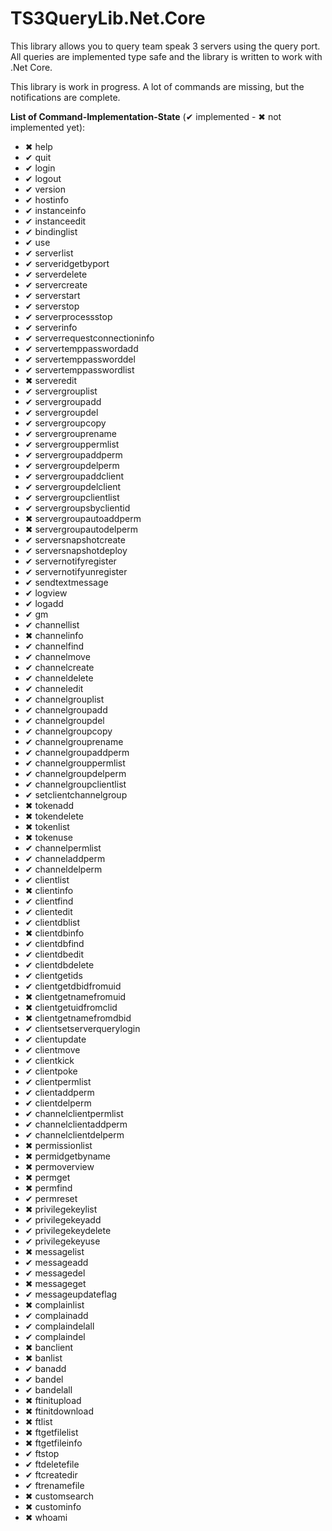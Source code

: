 # TS3QueryLib.Net.Core
This library allows you to query team speak 3 servers using the query port.  All queries are implemented type safe and the library is written to work with .Net Core.

This library is work in progress. A lot of commands are missing, but the notifications are complete.

**List of Command-Implementation-State** (&#x2714; implemented - &#x2716; not implemented yet):


* &#x2716; help
* &#x2714; quit
* &#x2714; login
* &#x2714; logout
* &#x2714; version
* &#x2714; hostinfo
* &#x2714; instanceinfo
* &#x2714; instanceedit
* &#x2714; bindinglist
* &#x2714; use
* &#x2714; serverlist
* &#x2714; serveridgetbyport
* &#x2714; serverdelete
* &#x2714; servercreate
* &#x2714; serverstart
* &#x2714; serverstop
* &#x2714; serverprocessstop
* &#x2714; serverinfo
* &#x2714; serverrequestconnectioninfo
* &#x2714; servertemppasswordadd
* &#x2714; servertemppassworddel
* &#x2714; servertemppasswordlist
* &#x2716; serveredit
* &#x2714; servergrouplist
* &#x2714; servergroupadd
* &#x2714; servergroupdel
* &#x2714; servergroupcopy
* &#x2714; servergrouprename
* &#x2714; servergrouppermlist
* &#x2714; servergroupaddperm
* &#x2714; servergroupdelperm
* &#x2714; servergroupaddclient
* &#x2714; servergroupdelclient
* &#x2714; servergroupclientlist
* &#x2714; servergroupsbyclientid
* &#x2716; servergroupautoaddperm
* &#x2716; servergroupautodelperm
* &#x2714; serversnapshotcreate
* &#x2714; serversnapshotdeploy
* &#x2714; servernotifyregister
* &#x2714; servernotifyunregister
* &#x2714; sendtextmessage
* &#x2714; logview
* &#x2714; logadd
* &#x2714; gm
* &#x2714; channellist
* &#x2716; channelinfo
* &#x2714; channelfind
* &#x2714; channelmove
* &#x2714; channelcreate
* &#x2714; channeldelete
* &#x2714; channeledit
* &#x2714; channelgrouplist
* &#x2714; channelgroupadd
* &#x2714; channelgroupdel
* &#x2714; channelgroupcopy
* &#x2714; channelgrouprename
* &#x2714; channelgroupaddperm
* &#x2714; channelgrouppermlist
* &#x2714; channelgroupdelperm
* &#x2714; channelgroupclientlist
* &#x2714; setclientchannelgroup
* &#x2716; tokenadd
* &#x2716; tokendelete
* &#x2716; tokenlist
* &#x2716; tokenuse
* &#x2714; channelpermlist
* &#x2714; channeladdperm
* &#x2714; channeldelperm
* &#x2714; clientlist
* &#x2716; clientinfo
* &#x2714; clientfind
* &#x2714; clientedit
* &#x2714; clientdblist
* &#x2716; clientdbinfo
* &#x2714; clientdbfind
* &#x2714; clientdbedit
* &#x2714; clientdbdelete
* &#x2714; clientgetids
* &#x2714; clientgetdbidfromuid
* &#x2716; clientgetnamefromuid
* &#x2716; clientgetuidfromclid
* &#x2716; clientgetnamefromdbid
* &#x2714; clientsetserverquerylogin
* &#x2714; clientupdate
* &#x2714; clientmove
* &#x2714; clientkick
* &#x2714; clientpoke
* &#x2714; clientpermlist
* &#x2714; clientaddperm
* &#x2714; clientdelperm
* &#x2714; channelclientpermlist
* &#x2714; channelclientaddperm
* &#x2714; channelclientdelperm
* &#x2716; permissionlist
* &#x2716; permidgetbyname
* &#x2716; permoverview
* &#x2716; permget
* &#x2716; permfind
* &#x2714; permreset
* &#x2716; privilegekeylist
* &#x2714; privilegekeyadd
* &#x2714; privilegekeydelete
* &#x2714; privilegekeyuse
* &#x2716; messagelist
* &#x2714; messageadd
* &#x2714; messagedel
* &#x2716; messageget
* &#x2714; messageupdateflag
* &#x2716; complainlist
* &#x2714; complainadd
* &#x2714; complaindelall
* &#x2714; complaindel
* &#x2716; banclient
* &#x2716; banlist
* &#x2714; banadd
* &#x2714; bandel
* &#x2714; bandelall
* &#x2716; ftinitupload
* &#x2716; ftinitdownload
* &#x2716; ftlist
* &#x2716; ftgetfilelist
* &#x2716; ftgetfileinfo
* &#x2714; ftstop
* &#x2714; ftdeletefile
* &#x2714; ftcreatedir
* &#x2714; ftrenamefile
* &#x2716; customsearch
* &#x2716; custominfo
* &#x2716; whoami
